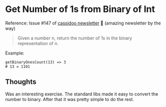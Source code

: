 # Get Number of 1s from Binary of Int
Reference: Issue #147 of [cassidoo newsletter](https://cassidoo.co/newsletter/) 🎉 (amazing newsletter by the way)

> Given a number n, return the number of 1s in the binary representation of n.

Example:

```console
getBinaryOnesCount(13) => 3
# 13 = 1101
```

## Thoughts

Was an interesting exercise. The standard libs made it easy to convert the number to binary. After that it was pretty simple to do the rest.
